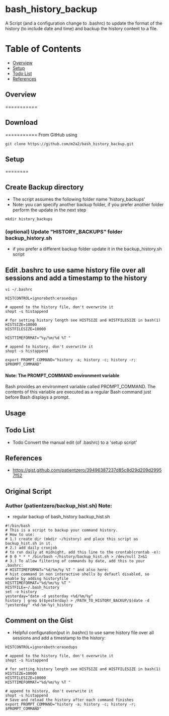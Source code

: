 # bash_history_backup

A Script (and a configuration change to .bashrc) to update the format of the history (to include date and time) and backup the history content to a file.

Table of Contents
=================
- [Overview](#overview)
- [Setup](#setup)
- [Todo List](#todo-list)
- [References](#references)


## Overview
===========

## Download
===========
From GitHub using
```
git clone https://github.com/m2a2/bash_history_backup.git
```

## Setup 
========
## Create Backup directory
- The script assumes the following folder name 'history_backups'
- Note: you can specify another backup folder, if you prefer another folder perform the update in the next step
```
mkdir history_backups
```
 
### (optional) Update "HISTORY_BACKUPS" folder backup_history.sh
- if you prefer a different backup folder update it in the backup_history.sh script


## Edit .bashrc to use same history file over all sessions and add a timestamp to the history

```
vi ~/.bashrc
```


```
HISTCONTROL=ignoreboth:erasedups

# append to the history file, don't overwrite it
shopt -s histappend

# for setting history length see HISTSIZE and HISTFILESIZE in bash(1)
HISTSIZE=10000
HISTFILESIZE=10000

HISTTIMEFORMAT="%y/%m/%d %T "

# append to history, don't overwrite it
shopt -s histappend

export PROMPT_COMMAND="history -a; history -c; history -r; $PROMPT_COMMAND"
```
#### Note: The PROMPT_COMMAND environment variable
Bash provides an environment variable called PROMPT_COMMAND. The contents of this variable are executed as a regular Bash command just before Bash displays a prompt.

## Usage

## Todo List 
- Todo Convert the manual edit (of .bashrc) to a 'setup script'

## References
- https://gist.github.com/patientzero/39496387237d85c8d29d209d29957f52

## Original Script
### Author (patientzero/backup_hist.sh) Note:
- regular backup of bash_history
backup_hist.sh
```
#!/bin/bash
# This is a script to backup your command history.
# How to use:
# 1.) create dir (mkdir ~/history) and place this script as backup_hist.sh in it.
# 2.) add daily cronjob
# to run daily at midnight, add this line to the crontab(crontab -e):
# 0 0 * * * /bin/bash ~/history/backup_hist.sh > /dev/null 2>&1
# 3.) To allow filtering of commands by date, add this to your .bashrc: 
# HISTTIMEFORMAT="%d/%m/%y %T " and also here:
# hist command in non interactive shells by defautl disabled, so enable by adding historyfile
HISTTIMEFORMAT="%d/%m/%y %T "
HISTFILE=~/.bash_history
set -o history
yesterday="date -d yesterday +%d/%m/%y"
history | grep $($yesterday) > /PATH_TO_HISTORY_BACKUP/$(date -d "yesterday" +%d-%m-%y)_history
```
## Comment on the Gist

- Helpful configuration(put in .bashrc) to use same history file over all sessions and add a timestamp to the history:
```
HISTCONTROL=ignoreboth:erasedups

# append to the history file, don't overwrite it
shopt -s histappend

# for setting history length see HISTSIZE and HISTFILESIZE in bash(1)
HISTSIZE=10000
HISTFILESIZE=10000
HISTTIMEFORMAT="%d/%m/%y %T "

# append to history, don't overwrite it
shopt -s histappend
# Save and reload the history after each command finishes
export PROMPT_COMMAND="history -a; history -c; history -r; $PROMPT_COMMAND"
```
